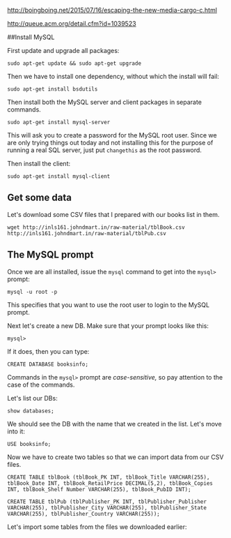 http://boingboing.net/2015/07/16/escaping-the-new-media-cargo-c.html

http://queue.acm.org/detail.cfm?id=1039523

##Install MySQL

First update and upgrade all packages:

`sudo apt-get update && sudo apt-get upgrade`

Then we have to install one dependency, without which the install will fail:

`sudo apt-get install bsdutils`

Then install both the MySQL server and client packages in separate commands. 

`sudo apt-get install mysql-server`

This will ask you to create a password for the MySQL root user. 
Since we are only trying things out today and not installing this for the purpose of running a real SQL server, just put `changethis` as the root password. 

Then install the client:

`sudo apt-get install mysql-client`

## Get some data

Let's download some CSV files that I prepared with our books list in them. 

`wget http://inls161.johndmart.in/raw-material/tblBook.csv http://inls161.johndmart.in/raw-material/tblPub.csv`

## The MySQL prompt

Once we are all installed, issue the `mysql` command to get into the `mysql>` prompt:

`mysql -u root -p`

This specifies that you want to use the root user to login to the MySQL prompt. 

Next let's create a new DB. Make sure that your prompt looks like this:

`mysql> `

If it does, then you can type:

`CREATE DATABASE booksinfo;`

Commands in the `mysql>` prompt are *case-sensitive,* so pay attention to the case of the commands. 

Let's list our DBs:

`show databases;`

We should see the DB with the name that we created in the list. Let's move into it:

`USE booksinfo;`

Now we have to create two tables so that we can import data from our CSV files.

`CREATE TABLE tblBook (tblBook_PK INT, tblBook_Title VARCHAR(255), tblBook_Date INT, tblBook_RetailPrice DECIMAL(5,2), tblBook_Copies INT, tblBook_Shelf Number VARCHAR(255), tblBook_PubID INT);`

`CREATE TABLE tblPub (tblPublisher_PK INT, tblPublisher_Publisher VARCHAR(255), tblPublisher_City VARCHAR(255), tblPublisher_State VARCHAR(255), tblPublisher_Country VARCHAR(255));`

Let's import some tables from the files we downloaded earlier:


